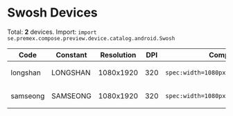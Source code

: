 # Swosh Devices

Total: **2** devices. Import: `import se.premex.compose.preview.device.catalog.android.Swosh`

| Code | Constant | Resolution | DPI | Compose Spec | Preview Usage |
|------|----------|------------|-----|-------------|---------------|
| longshan | LONGSHAN | 1080x1920 | 320 | `spec:width=1080px,height=1920px,dpi=320` | `@Preview(device = Swosh.LONGSHAN)` |
| samseong | SAMSEONG | 1080x1920 | 320 | `spec:width=1080px,height=1920px,dpi=320` | `@Preview(device = Swosh.SAMSEONG)` |

<!-- Generated automatically. Do not edit manually. -->
